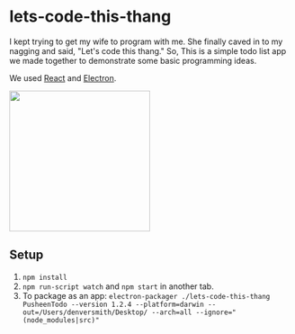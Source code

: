 # lets-code-this-thang

I kept trying to get my wife to program with me. She finally caved in to my nagging and said, "Let's code this thang." So, This is a simple todo list app we made together to demonstrate some basic programming ideas.

We used [React](https://facebook.github.io/react/) and [Electron](http://electron.atom.io/).

<img align="center" src="https://cloud.githubusercontent.com/assets/10538978/20457064/5e0a34b4-ae40-11e6-931a-1bf331811631.gif" width="250" />


## Setup
1. `npm install`
2. `npm run-script watch` and `npm start` in another tab.
3. To package as an app: `electron-packager ./lets-code-this-thang PusheenTodo --version 1.2.4 --platform=darwin --out=/Users/denversmith/Desktop/ --arch=all --ignore="(node_modules|src)"`
